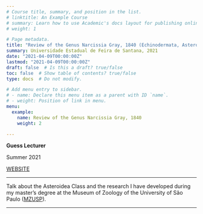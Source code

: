 ```yaml
---
# Course title, summary, and position in the list.
# linktitle: An Example Course
# summary: Learn how to use Academic's docs layout for publishing online courses, software documentation, and tutorials.
# weight: 1

# Page metadata.
title: "Review of the Genus Narcissia Gray, 1840 (Echinodermata, Asteroidea): from Morphology to Taxonomy"
summary: Universidade Estadual de Feira de Santana, 2021
date: "2021-04-09T00:00:00Z"
lastmod: "2021-04-09T00:00:00Z"
draft: false  # Is this a draft? true/false
toc: false  # Show table of contents? true/false
type: docs  # Do not modify.

# Add menu entry to sidebar.
# - name: Declare this menu item as a parent with ID `name`.
# - weight: Position of link in menu.
menu:
  example:
    name: Review of the Genus Narcissia Gray, 1840
    weight: 2

---
```

**Guess Lecturer**

Summer 2021

[WEBSITE](http://www.dcbio.uefs.br/)

---

Talk about the Asteroidea Class and the research I have developed during my master’s degree at the Museum of Zoology of the University of São Paulo 
([MZUSP](http://mz.usp.br/pt/pagina-inicial/)).

---

